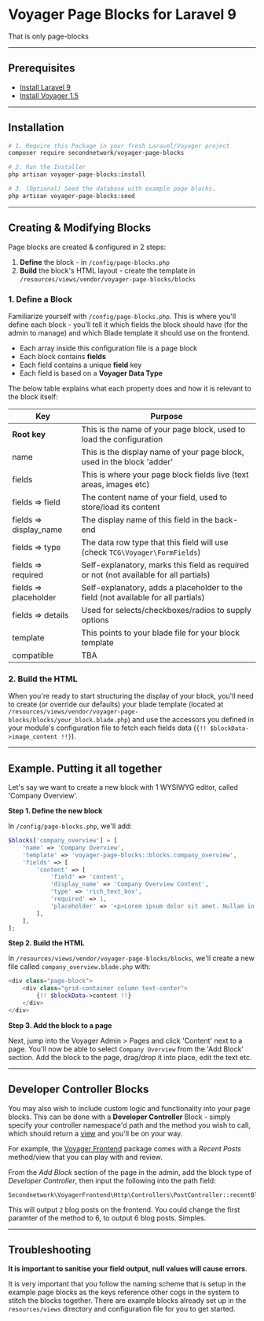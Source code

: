 
# Voyager Page Blocks for Laravel 9

That is only page-blocks 

---

## Prerequisites

- [Install Laravel 9](https://laravel.com/docs/installation)
- [Install Voyager 1.5](https://github.com/the-control-group/voyager) 

---

## Installation

```bash
# 1. Require this Package in your fresh Laravel/Voyager project
composer require secondnetwork/voyager-page-blocks

# 2. Run the Installer
php artisan voyager-page-blocks:install

# 3. (Optional) Seed the database with example page blocks.
php artisan voyager-page-blocks:seed
```

---

## Creating & Modifying Blocks

Page blocks are created & configured in 2 steps:

1. __Define__ the block - in `/config/page-blocks.php`
2. __Build__ the block's HTML layout - create the template in `/resources/views/vendor/voyager-page-blocks/blocks`

### 1. Define a Block

Familiarize yourself with `/config/page-blocks.php`. This is where you'll define each block - you'll tell it which fields the block should have (for the admin to manage) and which Blade template it should use on the frontend.

- Each array inside this configuration file is a page block
- Each block contains __fields__
- Each field contains a unique __field__ key
- Each field is based on a __Voyager Data Type__

The below table explains what each property does and how it is relevant to the block itself:

| Key                    | Purpose                                                                                |
| ---------------------- | -------------------------------------------------------------------------------------- |
| __Root key__           | This is the name of your page block, used to load the configuration                    |
| name                   | This is the display name of your page block, used in the block 'adder'                 |
| fields                 | This is where your page block fields live (text areas, images etc)                     |
| fields => field        | The content name of your field, used to store/load its content                         |
| fields => display_name | The display name of this field in the back-end                                         |
| fields => type         | The data row type that this field will use (check `TCG\Voyager\FormFields`)            |
| fields => required     | Self-explanatory, marks this field as required or not (not available for all partials) |
| fields => placeholder  | Self-explanatory, adds a placeholder to the field (not available for all partials)     |
| fields => details      | Used for selects/checkboxes/radios to supply options                                   |
| template               | This points to your blade file for your block template                                 |
| compatible             | TBA                                                                                    |

### 2. Build the HTML

When you're ready to start structuring the display of your block, you'll need to create (or override our defaults) your blade template (located at `/resources/views/vendor/voyager-page-blocks/blocks/your_block.blade.php`) and use the accessors you defined in your module's configuration file to fetch each fields data (`{!! $blockData->image_content !!}`).

---

## Example. Putting it all together

Let's say we want to create a new block with 1 WYSIWYG editor, called 'Company Overview'.

__Step 1. Define the new block__

In `/config/page-blocks.php`, we'll add:

```php
$blocks['company_overview'] = [
    'name' => 'Company Overview',
    'template' => 'voyager-page-blocks::blocks.company_overview',
    'fields' => [
        'content' => [
            'field' => 'content',
            'display_name' => 'Company Overview Content',
            'type' => 'rich_text_box',
            'required' => 1,
            'placeholder' => '<p>Lorem ipsum dolor sit amet. Nullam in dui mauris.</p>',
        ],
    ],
];
```

__Step 2. Build the HTML__

In `/resources/views/vendor/voyager-page-blocks/blocks`, we'll create a new file called `company_overview.blade.php` with:

```php
<div class="page-block">
    <div class="grid-container column text-center">
        {!! $blockData->content !!}
    </div>
</div>
```

__Step 3. Add the block to a page__

Next, jump into the Voyager Admin > Pages and click 'Content' next to a page. You'll now be able to select `Company Overview` from the 'Add Block' section. Add the block to the page, drag/drop it into place, edit the text etc.

---

## Developer Controller Blocks

You may also wish to include custom logic and functionality into your page blocks. This can be done with a __Developer Controller__ Block - simply specify your controller namespace'd path and the method you wish to call, which should return a [view](https://laravel.com/docs/views) and you'll be on your way.

For example, the [Voyager Frontend](https://github.com/Secondnetwork/voyager-frontend) package comes with a _Recent Posts_ method/view that you can play with and review.

From the _Add Block_ section of the page in the admin, add the block type of _Developer Controller_, then input the following into the path field:

```
Secondnetwork\VoyagerFrontend\Http\Controllers\PostController::recentBlogPosts(2)
```

This will output `2` blog posts on the frontend. You could change the first paramter of the method to 6, to output 6 blog posts. Simples.

---

## Troubleshooting

__It is important to sanitise your field output, null values will cause errors__.

It is very important that you follow the naming scheme that is setup in the example page blocks as the keys reference other cogs in the system to stitch the blocks together. There are example blocks already set up in the `resources/views` directory and configuration file for you to get started.
